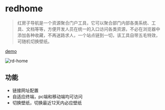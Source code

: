# redhome
> 红房子导航是一个资源聚合门户工具，它可以聚合部门内部各类系统、工具、文档等等，方便开发人员在统一的入口访问各类资源，不必在浏览器中添加各种收藏，不再迷路求人，一个站点链到一切，该工具自带五毛特效，可随机切换壁纸。


[demo](https://app.isaacxu.com/webapi/)

![rd-home](https://user-images.githubusercontent.com/6405875/127792441-272d9b60-3c5d-4eda-a9f5-a9d9c823042a.png)

## 功能
* 链接网址配置
* 自适应终端，pc端和移动端均可访问
* 切换壁纸，切换最近12天内必应壁纸
